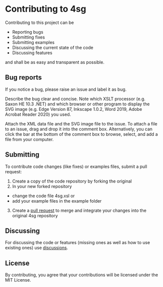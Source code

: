# Contributing to 4sg
Contributing to this project can be

- Reporting bugs
- Submitting fixes
- Submitting examples
- Discussing the current state of the code
- Discussing features

and shall be as easy and transparent as possible.

## Bug reports
If you notice a bug, please raise an issue and label it as bug.

Describe the bug clear and concise. Note which XSLT processor (e.g. Saxon HE 10.3 .NET) and which browser or other program to display the SVG image (e.g. Edge Version 87, Inkscape 1.0.2, Word 2019, Adobe Acrobat Reader 2020) you used.

Attach the XML data file and the SVG image file to the issue. To attach a file to an issue, drag and drop it into the comment box. Alternatively, you can click the bar at the bottom of the comment box to browse, select, and add a file from your computer.

## Submitting
To contribute code changes (like fixes) or examples files, submit a pull request:

 1. Create a copy of the code repository by forking the original
 2. In your new forked repository
   - change the code file 4sg.xsl or
   - add your example files in the example folder
 3. Create a [pull request](https://github.com/AndreasHeese/4sg/pulls) to merge and integrate your changes into the original 4sg repository

## Discussing
For discussing the code or features (missing ones as well as how to use existing ones) use [discussions](https://github.com/AndreasHeese/4sg/discussions).

## License
By contributing, you agree that your contributions will be licensed under the MIT License.
